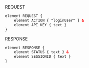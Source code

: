 REQUEST
```xml
element REQUEST {
    element ACTION { "loginUser" } &
    element API_KEY { text }
}
```

RESPONSE
```xml
element RESPONSE {
    element STATUS { text } &
    element SESSIONID { text }
}
```